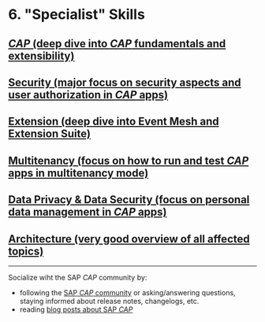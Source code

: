 # 6. "Specialist" Skills

## [*CAP* (deep dive into *CAP* fundamentals and extensibility)](https://github.com/msg-CareerPaths/sap-cap-persona/blob/main/specialist-skills/a-CAP-Specialist.md)

## [Security (major focus on security aspects and user authorization in *CAP* apps)](https://github.com/msg-CareerPaths/sap-cap-persona/blob/main/specialist-skills/b-Security-Specialist.md)

## [Extension (deep dive into Event Mesh and Extension Suite)](https://github.com/msg-CareerPaths/sap-cap-persona/blob/main/specialist-skills/c-Extension-Specialist.md)

## [Multitenancy (focus on how to run and test *CAP* apps in multitenancy mode)](https://github.com/msg-CareerPaths/sap-cap-persona/blob/main/specialist-skills/d-Multitenancy-Specialist.md)

## [Data Privacy & Data Security (focus on personal data management in *CAP* apps)](https://github.com/msg-CareerPaths/sap-cap-persona/blob/main/specialist-skills/e-Data-Privacy-%26-Data-Security-Specialist.md)

## [Architecture (very good overview of all affected topics)](https://github.com/msg-CareerPaths/sap-cap-persona/blob/main/specialist-skills/f-Architecture-Specialist.md)

---

Socialize wiht the SAP *CAP* community by:

- following the [SAP *CAP* community](https://community.sap.com/topics/cloud-application-programming) or asking/answering questions, staying informed about release notes, changelogs, etc.
- reading [blog posts about SAP *CAP*](https://community.sap.com/search/?ct=blog&mt=9f13aee1-834c-4105-8e43-ee442775e5ce&q=cloud%20application%20programming)
